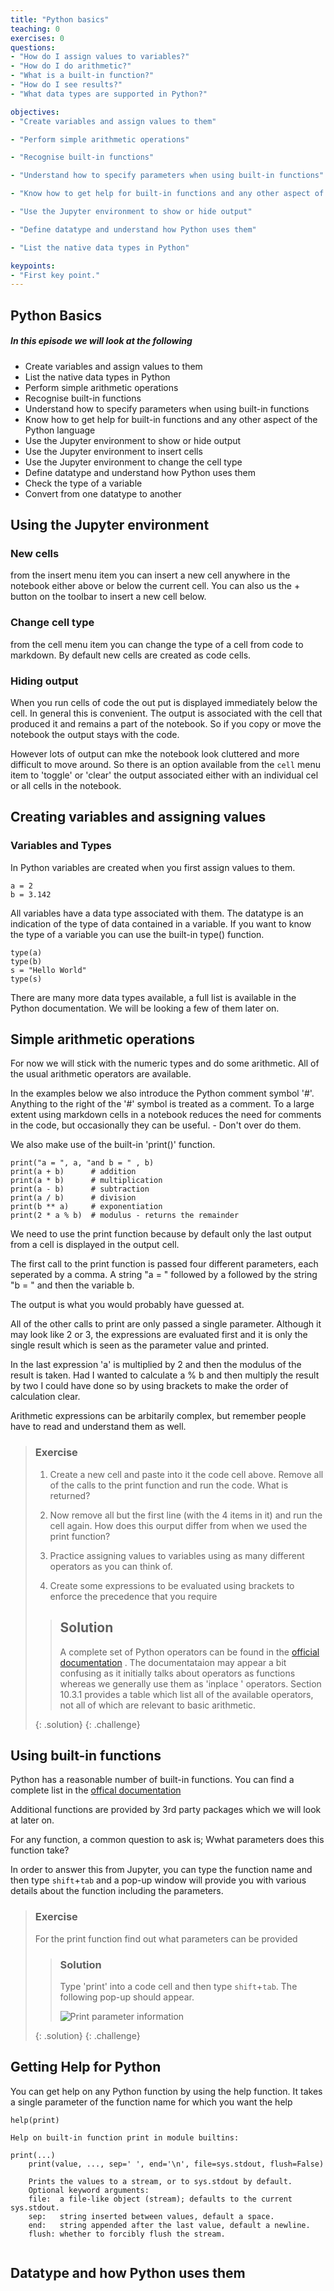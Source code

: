 ```yaml
---
title: "Python basics"
teaching: 0
exercises: 0
questions:
- "How do I assign values to variables?"
- "How do I do arithmetic?"
- "What is a built-in function?"
- "How do I see results?"
- "What data types are supported in Python?"

objectives:
- "Create variables and assign values to them"

- "Perform simple arithmetic operations"

- "Recognise built-in functions"

- "Understand how to specify parameters when using built-in functions"

- "Know how to get help for built-in functions and any other aspect of the Python language"

- "Use the Jupyter environment to show or hide output"

- "Define datatype and understand how Python uses them"

- "List the native data types in Python"

keypoints:
- "First key point."
---
```



## Python Basics

##### In this episode we will look at the following

* Create variables and assign values to them
* List the native data types in Python
* Perform simple arithmetic operations
* Recognise built-in functions
* Understand how to specify parameters when using built-in functions
* Know how to get help for built-in functions and any other aspect of the Python language
* Use the Jupyter environment to show or hide output
* Use the Jupyter environment to insert cells
* Use the Jupyter environment to change the cell type
* Define datatype and understand how Python uses them 
* Check the type of a variable
* Convert from one datatype to another

## Using the Jupyter environment

### New cells
from the insert menu item you can insert a new cell anywhere in the notebook either above or below the current cell. You can also us the + button on the toolbar to insert a new cell below.

### Change cell type

from the cell menu item you can change the type of a cell from code to markdown. By default new cells are created as code cells.

### Hiding output

When you run cells of code the out put is displayed immediately below the cell. In general this is convenient. The output is associated with the cell that produced it and remains a part of the notebook. So if you copy or move the notebook the output stays with the code.

However lots of output can mke the notebook look cluttered and more difficult to move around. So there is an option available from the `cell` menu item to 'toggle' or 'clear' the output associated either with an individual cel or all cells in the notebook.

## Creating variables and assigning values

### Variables and Types 

In Python variables are created when you first assign values to them.

~~~
a = 2
b = 3.142
~~~

All variables have a data type associated with them.
The datatype is an indication of the type of data contained in a variable. 
If you want to know the type of a variable you can use the built-in type() function.

~~~
type(a)
type(b)
s = "Hello World"
type(s)
~~~

There are many more data types available, a full list is available in the Python documentation.
We will be looking a few of them later on.

## Simple arithmetic operations

For now we will stick with the numeric types and do some arithmetic. 
All of the usual arithmetic operators are available.

In the examples below we also introduce the Python comment symbol '#'. 
Anything to the right of the '#' symbol is treated as a comment. To a large extent using markdown cells in a notebook reduces the need for comments in the code, but occasionally they can be useful. - Don't over do them.

We also make use of the built-in 'print()' function.

~~~
print("a = ", a, "and b = " , b)
print(a + b)      # addition
print(a * b)      # multiplication
print(a - b)      # subtraction
print(a / b)      # division
print(b ** a)     # exponentiation
print(2 * a % b)  # modulus - returns the remainder
~~~

We need to use the print function because by default only the last output from a cell is displayed in the output cell.

The first call to the print function is passed four different parameters, each seperated by a comma. A string "a = " followed by a followed by the string "b = " and then the variable b.

The output is what you would probably have guessed at. 

All of the other calls to print are only passed a single parameter. Although it may look like 2 or 3, the expressions are evaluated first and it is only the single result which is seen as the parameter value and printed. 

In the last expression 'a' is multiplied by 2 and then the modulus of the result is taken. Had I wanted to calculate a % b and then multiply the result by two I could have done so by using brackets to make the order of calculation clear.

Arithmetic expressions can be arbitarily complex, but remember people have to read and understand them as well.

> ### Exercise
> 
> 1. Create a new cell and paste into it the code cell above. Remove all of the calls to the print function and run the code. What is returned?
> 
> 2. Now remove all but the first line (with the 4 items in it) and run the cell again. How does this ourput differ from when we used the print function?
> 
> 3. Practice assigning values to variables using as many different operators as you can think of.
> 4. Create some expressions to be evaluated using brackets to enforce the precedence that you require
> 
> 
> > ## Solution
> > 
> > A complete set of Python operators can be found in the [official documentation](https://docs.python.org/3.5/library/operator.html) . The documentataion may appear a bit confusing as it initially talks about operators as functions whereas we generally use them as 'inplace ' operators. Section 10.3.1 provides a table which list all of the available operators, not all of which are relevant to basic arithmetic.
> >
> {: .solution}
{: .challenge}

## Using built-in functions

Python has a reasonable number of built-in functions. You can find a complete list in the [offical documentation](https://docs.python.org/3/library/functions.html)

Additional functions are provided by 3rd party packages which we will look at later on.

For any function, a common question to ask is; Wwhat parameters does this function take?

In order to answer this from Jupyter, you can type the function name and then type `shift`+`tab` and a pop-up window will provide you with various details about the function including the parameters.

> ### Exercise
> 
> For the print function find out what parameters can be provided
> 
> > ### Solution
> > Type 'print' into a code cell and then type `shift`+`tab`. The following pop-up should appear.
> > 
> > ![Print parameter information](..\\..\\Pictures\\Python_function_parameters_9.png) 
> > 
> > 
> {: .solution}
{: .challenge}

## Getting Help for Python

You can get help on any Python function by using the help function. It takes a single parameter of the function name for which you want the help

~~~
help(print)
~~~
~~~
Help on built-in function print in module builtins:

print(...)
    print(value, ..., sep=' ', end='\n', file=sys.stdout, flush=False)
    
    Prints the values to a stream, or to sys.stdout by default.
    Optional keyword arguments:
    file:  a file-like object (stream); defaults to the current sys.stdout.
    sep:   string inserted between values, default a space.
    end:   string appended after the last value, default a newline.
    flush: whether to forcibly flush the stream.
    
~~~



## Datatype and how Python uses them
